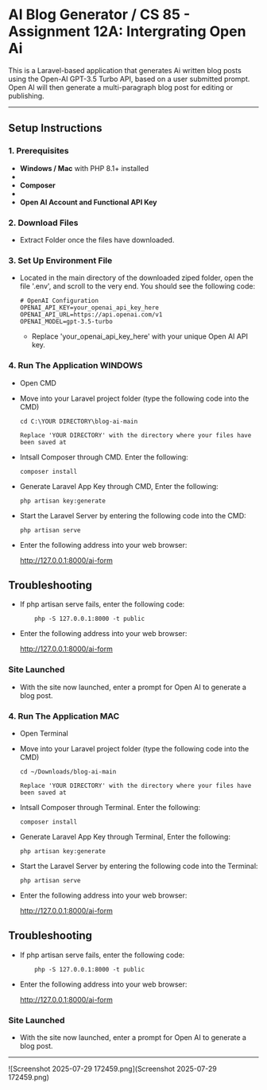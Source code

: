 # AI Blog Generator / CS 85 - Assignment 12A: Intergrating Open Ai

This is a Laravel-based application that generates Ai written blog posts using the Open-AI GPT-3.5 Turbo API, based on a user submitted prompt. Open AI will then generate a multi-paragraph blog post for editing or publishing.


---

## Setup Instructions

### 1. Prerequisites
- **Windows / Mac** with PHP 8.1+ installed
-
-  **Composer** 
- 
- **Open AI Account and Functional API Key**

### 2. Download Files
- Extract Folder once the files have downloaded.

### 3. Set Up Environment File
- Located in the main directory of the downloaded ziped folder, open the file '.env', and scroll to the very end. You should see the following code:

      # OpenAI Configuration
      OPENAI_API_KEY=your_openai_api_key_here
      OPENAI_API_URL=https://api.openai.com/v1
      OPENAI_MODEL=gpt-3.5-turbo

  - Replace 'your_openai_api_key_here' with your unique Open AI API key.
 
### 4. Run The Application WINDOWS
- Open CMD 
- Move into your Laravel project folder (type the following code into the CMD)

      cd C:\YOUR DIRECTORY\blog-ai-main

      Replace 'YOUR DIRECTORY' with the directory where your files have been saved at

- Intsall Composer through CMD. Enter the following:

      composer install

- Generate Laravel App Key through CMD, Enter the following:

      php artisan key:generate

- Start the Laravel Server by entering the following code into the CMD:

      php artisan serve

- Enter the following address into your web browser:

    http://127.0.0.1:8000/ai-form

## Troubleshooting

- If php artisan serve fails, enter the following code:

          php -S 127.0.0.1:8000 -t public

- Enter the following address into your web browser:

    http://127.0.0.1:8000/ai-form

### Site Launched

- With the site now launched, enter a prompt for Open AI to generate a blog post.


### 4. Run The Application MAC
- Open Terminal
- Move into your Laravel project folder (type the following code into the CMD)

      cd ~/Downloads/blog-ai-main  

      Replace 'YOUR DIRECTORY' with the directory where your files have been saved at

- Intsall Composer through Terminal. Enter the following:

      composer install

- Generate Laravel App Key through Terminal, Enter the following:

      php artisan key:generate

- Start the Laravel Server by entering the following code into the Terminal:

      php artisan serve

- Enter the following address into your web browser:

    http://127.0.0.1:8000/ai-form

## Troubleshooting

- If php artisan serve fails, enter the following code:

          php -S 127.0.0.1:8000 -t public

- Enter the following address into your web browser:

    http://127.0.0.1:8000/ai-form

### Site Launched

- With the site now launched, enter a prompt for Open AI to generate a blog post.

---

![Screenshot 2025-07-29 172459.png](Screenshot 2025-07-29 172459.png)

